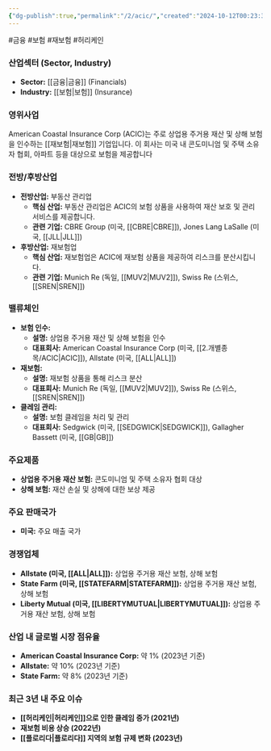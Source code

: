 ```yaml
---
{"dg-publish":true,"permalink":"/2/acic/","created":"2024-10-12T00:23:39.462+09:00","updated":"2025-06-03T20:05:57.383+09:00"}
---
```


#금융 #보험 #재보험 #허리케인

### 산업섹터 (Sector, Industry)

- **Sector:** [[금융\|금융]] (Financials)
- **Industry:** [[보험\|보험]] (Insurance)

### 영위사업

American Coastal Insurance Corp (ACIC)는 주로 상업용 주거용 재산 및 상해 보험을 인수하는 [[재보험\|재보험]] 기업입니다. 이 회사는 미국 내 콘도미니엄 및 주택 소유자 협회, 아파트 등을 대상으로 보험을 제공합니다


### 전방/후방산업

- **전방산업:** 부동산 관리업
    - **핵심 산업:** 부동산 관리업은 ACIC의 보험 상품을 사용하여 재산 보호 및 관리 서비스를 제공합니다.
    - **관련 기업:** CBRE Group (미국, [[CBRE\|CBRE]]), Jones Lang LaSalle (미국, [[JLL\|JLL]])
- **후방산업:** 재보험업
    - **핵심 산업:** 재보험업은 ACIC에 재보험 상품을 제공하여 리스크를 분산시킵니다.
    - **관련 기업:** Munich Re (독일, [[MUV2\|MUV2]]), Swiss Re (스위스, [[SREN\|SREN]])

### 밸류체인

- **보험 인수:**
    - **설명:** 상업용 주거용 재산 및 상해 보험을 인수
    - **대표회사:** American Coastal Insurance Corp (미국, [[2.개별종목/ACIC\|ACIC]]), Allstate (미국, [[ALL\|ALL]])
- **재보험:**
    - **설명:** 재보험 상품을 통해 리스크 분산
    - **대표회사:** Munich Re (독일, [[MUV2\|MUV2]]), Swiss Re (스위스, [[SREN\|SREN]])
- **클레임 관리:**
    - **설명:** 보험 클레임을 처리 및 관리
    - **대표회사:** Sedgwick (미국, [[SEDGWICK\|SEDGWICK]]), Gallagher Bassett (미국, [[GB\|GB]])

### 주요제품

- **상업용 주거용 재산 보험:** 콘도미니엄 및 주택 소유자 협회 대상
- **상해 보험:** 재산 손실 및 상해에 대한 보상 제공

### 주요 판매국가

- **미국:** 주요 매출 국가

### 경쟁업체

- **Allstate (미국, [[ALL\|ALL]]):** 상업용 주거용 재산 보험, 상해 보험
- **State Farm (미국, [[STATEFARM\|STATEFARM]]):** 상업용 주거용 재산 보험, 상해 보험
- **Liberty Mutual (미국, [[LIBERTYMUTUAL\|LIBERTYMUTUAL]]):** 상업용 주거용 재산 보험, 상해 보험

### 산업 내 글로벌 시장 점유율

- **American Coastal Insurance Corp:** 약 1% (2023년 기준)
- **Allstate:** 약 10% (2023년 기준)
- **State Farm:** 약 8% (2023년 기준)

### 최근 3년 내 주요 이슈

- **[[허리케인\|허리케인]]으로 인한 클레임 증가 (2021년)**
- **재보험 비용 상승 (2022년)**
- **[[플로리다\|플로리다]] 지역의 보험 규제 변화 (2023년)**